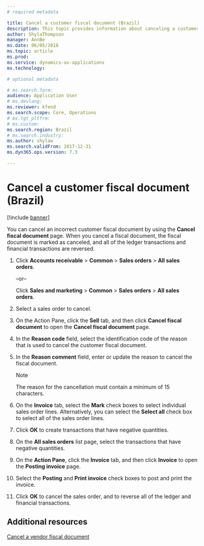 ```yaml
---
# required metadata

title: Cancel a customer fiscal document (Brazil) 
description: This topic provides information about canceling a customer fiscal document for Brazil. 
author: ShylaThompson
manager: AnnBe
ms.date: 06/05/2018
ms.topic: article
ms.prod: 
ms.service: dynamics-ax-applications
ms.technology:

# optional metadata

# ms.search.form:  
audience: Application User
# ms.devlang: 
ms.reviewer: kfend
ms.search.scope: Core, Operations
# ms.tgt_pltfrm: 
# ms.custom: 
ms.search.region: Brazil
# ms.search.industry: 
ms.author: shylaw
ms.search.validFrom: 2017-12-31
ms.dyn365.ops.version: 7.3

---
```


# Cancel a customer fiscal document (Brazil)

[!include [banner](../includes/banner.md)]

You can cancel an incorrect customer fiscal document by using the **Cancel fiscal document** page. When you cancel a fiscal document, the fiscal document is marked as canceled, and all of the ledger transactions and financial transactions are reversed.

1.  Click **Accounts receivable** \> **Common** \> **Sales orders** \> **All sales orders**.
    
    –or–
    
    Click **Sales and marketing** \> **Common** \> **Sales orders** \> **All sales orders**.

2.  Select a sales order to cancel.

3.  On the Action Pane, click the **Sell** tab, and then click **Cancel fiscal document** to open the **Cancel fiscal document** page. 

4.  In the **Reason code** field, select the identification code of the reason that is used to cancel the customer fiscal document.

5.  In the **Reason comment** field, enter or update the reason to cancel the fiscal document.

    > [!NOTE]
    > The reason for the cancellation must contain a minimum of 15 characters.

6.  On the **Invoice** tab, select the **Mark** check boxes to select individual sales order lines. Alternatively, you can select the **Select all** check box to select all of the sales order lines.

7.  Click **OK** to create transactions that have negative quantities.

8.  On the **All sales orders** list page, select the transactions that have negative quantities.

9.  On the **Action Pane**, click the **Invoice** tab, and then click **Invoice** to open the **Posting invoice** page.

10. Select the **Posting** and **Print invoice** check boxes to post and print the invoice.

11. Click **OK** to cancel the sales order, and to reverse all of the ledger and financial transactions.

## Additional resources

[Cancel a vendor fiscal document](latam-bra-cancel-vendor-fiscal-documents.md)
